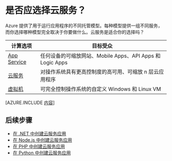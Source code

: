<properties 
	pageTitle="Azure 上的云服务是适合我的计算选项吗？" 
	description="了解 Azure 计算托管选项及其工作原理：App Service、云服务和虚拟机" 
	services="cloud-services"
    documentationCenter=""
	authors="Thraka" 
	manager="timlt"/>

<tags 
	ms.service="multiple"  
	ms.date="09/01/2015" 
	wacn.date="11/12/2015"/>

# 是否应选择云服务？

Azure 提供了用于运行应用程序的不同托管模型。每种模型提供一组不同服务，而你选择哪种模型完全取决于你要做什么。云服务是适合你的选择吗？

| 计算选项 | 目标受众 |
| ------------------ | --------   |
| [App Service] | 任何设备的可缩放网站、Mobile Apps、API Apps 和 Logic Apps |
| [云服务] | 对操作系统具有更高控制度的高可用、可缩放 n 层云应用程序 |
| [虚拟机] | 可完全控制操作系统的自定义 Windows 和 Linux VM |


[AZURE.INCLUDE [内容](../includes/cloud-services-choose-me-content.md)]


## 后续步骤
* [在 .NET 中创建云服务应用](/documentation/articles/cloud-services-dotnet-get-started)
* [在 Node.js 中创建云服务应用](/documentation/articles/cloud-services-nodejs-develop-deploy-app)
* [在 PHP 中创建云服务应用](/documentation/articles/cloud-services-php-create-web-role)
* [在 Python 中创建云服务应用](/documentation/articles/cloud-services-python-ptvs)

[App Service]: /documentation/articles/app-service-choose-me
[虚拟机]: /documentation/articles/virtual-machines-about
[云服务]: #tellmecs

<!---HONumber=79-->
